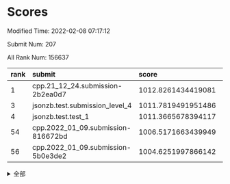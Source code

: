 # Scores

Modified Time: 2022-02-08 07:17:12

Submit Num: 207

All Rank Num: 156637

| rank |               submit               |       score        |       sigma        | pk_num |
| :--- | :--------------------------------- | :----------------- | :----------------- | :----- |
| 1    | cpp.21_12_24.submission-2b2ea0d7   | 1012.8261434419081 | 0.8363818033621354 | 3024   |
| 3    | jsonzb.test.submission_level_4     | 1011.7819491951486 | 0.7829003511492036 | 3025   |
| 4    | jsonzb.test.test_1                 | 1011.3665678394117 | 0.7624314264678528 | 3029   |
| 54   | cpp.2022_01_09.submission-816672bd | 1006.5171663439949 | 0.7291082237267646 | 3031   |
| 56   | cpp.2022_01_09.submission-5b0e3de2 | 1004.6251997866142 | 0.7317999481132872 | 3023   |


<details>
<summary>全部</summary>

| rank |                 submit                 |       score        |       sigma        | pk_num |
| :--- | :------------------------------------- | :----------------- | :----------------- | :----- |
| 1    | cpp.21_12_24.submission-2b2ea0d7       | 1012.8261434419081 | 0.8363818033621354 | 3024   |
| 2    | gobigger.level_3.submission_level_3_18 | 1011.8716736607823 | 0.800935748648301  | 3026   |
| 3    | jsonzb.test.submission_level_4         | 1011.7819491951486 | 0.7829003511492036 | 3025   |
| 4    | jsonzb.test.test_1                     | 1011.3665678394117 | 0.7624314264678528 | 3029   |
| 5    | gobigger.level_3.submission_level_3_23 | 1011.3506122386653 | 0.7795377832153372 | 3027   |
| 6    | gobigger.level_3.submission_level_3_20 | 1011.2397655756537 | 0.7647441824229111 | 3025   |
| 7    | gobigger.level_3.submission_level_3_33 | 1010.9788165981203 | 0.7604617844594551 | 3029   |
| 8    | gobigger.level_3.submission_level_3_35 | 1010.9769029544435 | 0.7572122093379099 | 3029   |
| 9    | gobigger.level_3.submission_level_3_30 | 1010.8001331086555 | 0.792236921577662  | 3024   |
| 10   | gobigger.level_3.submission_level_3_26 | 1010.782172578303  | 0.7625245752412176 | 3027   |
| 11   | gobigger.level_3.submission_level_3_48 | 1010.7784213955841 | 0.7592030915185384 | 3027   |
| 12   | gobigger.level_3.submission_level_3_11 | 1010.6694592300473 | 0.7533786869286655 | 3027   |
| 13   | gobigger.level_3.submission_level_3_40 | 1010.6397068852666 | 0.7443192784599187 | 3031   |
| 14   | gobigger.level_3.submission_level_3_6  | 1010.6245851759554 | 0.7535116336552846 | 3029   |
| 15   | gobigger.level_3.submission_level_3_49 | 1010.5039361323713 | 0.7634997232519701 | 3023   |
| 16   | gobigger.level_3.submission_level_3_12 | 1010.4888167684583 | 0.7525487731332616 | 3028   |
| 17   | gobigger.level_3.submission_level_3_4  | 1010.4045543699784 | 0.7639933400152131 | 3025   |
| 18   | gobigger.level_3.submission_level_3_24 | 1010.3718282713558 | 0.7749227829319233 | 3027   |
| 19   | gobigger.level_3.submission_level_3_28 | 1010.3473085201744 | 0.7703420440558977 | 3028   |
| 20   | gobigger.level_3.submission_level_3_3  | 1010.3215347146572 | 0.7708247365098171 | 3027   |
| 21   | gobigger.level_3.submission_level_3_31 | 1010.257924727565  | 0.7530515473049612 | 3027   |
| 22   | gobigger.level_3.submission_level_3_47 | 1010.2239111818411 | 0.757629892487988  | 3028   |
| 23   | gobigger.level_3.submission_level_3_37 | 1010.1750629339658 | 0.7555621293052807 | 3024   |
| 24   | gobigger.level_3.submission_level_3_2  | 1010.1436549549329 | 0.7622694413842943 | 3030   |
| 25   | gobigger.level_3.submission_level_3_39 | 1010.0877190516775 | 0.766631144919985  | 3029   |
| 26   | gobigger.level_3.submission_level_3_29 | 1009.9923033969044 | 0.7682173846595385 | 3021   |
| 27   | gobigger.level_3.submission_level_3_10 | 1009.9829117582678 | 0.7429152306163905 | 3031   |
| 28   | gobigger.level_3.submission_level_3_46 | 1009.911853757526  | 0.7672227730305476 | 3029   |
| 29   | gobigger.level_3.submission_level_3_16 | 1009.8824065512277 | 0.7626074385577133 | 3024   |
| 30   | gobigger.level_3.submission_level_3_22 | 1009.8126416580576 | 0.7474323324376563 | 3025   |
| 31   | gobigger.level_3.submission_level_3_7  | 1009.7640441034715 | 0.7616592663416694 | 3033   |
| 32   | gobigger.level_3.submission_level_3_0  | 1009.7471886698027 | 0.7789915742142774 | 3030   |
| 33   | gobigger.level_3.submission_level_3_27 | 1009.6317628879195 | 0.7435543865733074 | 3021   |
| 34   | gobigger.level_3.submission_level_3_8  | 1009.6022605161397 | 0.777077843301329  | 3026   |
| 35   | gobigger.level_3.submission_level_3_9  | 1009.504765381669  | 0.7598679557631964 | 3024   |
| 36   | gobigger.level_3.submission_level_3_38 | 1009.4930913637778 | 0.7589340599045684 | 3027   |
| 37   | gobigger.level_3.submission_level_3_13 | 1009.4006347460052 | 0.7438173636796728 | 3026   |
| 38   | gobigger.level_3.submission_level_3_25 | 1009.365101084068  | 0.7716044642239238 | 3031   |
| 39   | gobigger.level_3.submission_level_3_42 | 1009.3648648516028 | 0.75699968685932   | 3027   |
| 40   | gobigger.level_3.submission_level_3_15 | 1009.3436658391845 | 0.7578823485277565 | 3028   |
| 41   | gobigger.level_3.submission_level_3_19 | 1009.3321873963936 | 0.7545817380867693 | 3025   |
| 42   | gobigger.level_3.submission_level_3_36 | 1009.3184027762604 | 0.752510742461298  | 3026   |
| 43   | gobigger.level_3.submission_level_3_5  | 1009.2387845395411 | 0.7391049434573271 | 3028   |
| 44   | gobigger.level_3.submission_level_3_14 | 1009.2122130972308 | 0.752879227993821  | 3026   |
| 45   | gobigger.level_3.submission_level_3_43 | 1009.1954429896357 | 0.7598053724778951 | 3027   |
| 46   | gobigger.level_3.submission_level_3_41 | 1009.1869654071039 | 0.7499814772587501 | 3028   |
| 47   | gobigger.level_3.submission_level_3_34 | 1009.0647527899996 | 0.7401527193563419 | 3031   |
| 48   | gobigger.level_3.submission_level_3_44 | 1009.0610469312371 | 0.7438799233443996 | 3032   |
| 49   | gobigger.level_3.submission_level_3_32 | 1009.0354214226195 | 0.7694757569633293 | 3021   |
| 50   | gobigger.level_3.submission_level_3_17 | 1009.0169143888306 | 0.7621171007359921 | 3026   |
| 51   | gobigger.level_3.submission_level_3_1  | 1008.899257229501  | 0.775824269703557  | 3024   |
| 52   | gobigger.level_3.submission_level_3_45 | 1008.0829202163451 | 0.7416299870556019 | 3027   |
| 53   | gobigger.level_3.submission_level_3_21 | 1006.8012733605851 | 0.7130404321214038 | 3028   |
| 54   | cpp.2022_01_09.submission-816672bd     | 1006.5171663439949 | 0.7291082237267646 | 3031   |
| 55   | gobigger.level_1.submission_level_1_22 | 1005.4480311363332 | 0.7218349116612607 | 3027   |
| 56   | cpp.2022_01_09.submission-5b0e3de2     | 1004.6251997866142 | 0.7317999481132872 | 3023   |
| 57   | gobigger.level_1.submission_level_1_30 | 1004.5927511971921 | 0.7292145919077647 | 3022   |
| 58   | gobigger.level_1.submission_level_1_2  | 1004.5227384415947 | 0.7299378727744507 | 3029   |
| 59   | gobigger.level_1.submission_level_1_35 | 1004.4154112309186 | 0.7240409395149208 | 3024   |
| 60   | gobigger.level_1.submission_level_1_37 | 1004.3739355619887 | 0.7211542844929758 | 3035   |
| 61   | gobigger.level_1.submission_level_1_47 | 1004.3113008351372 | 0.7231755529701369 | 3024   |
| 62   | gobigger.level_1.submission_level_1_29 | 1004.3049970250008 | 0.7317059921256117 | 3026   |
| 63   | gobigger.level_1.submission_level_1_13 | 1004.2475557902629 | 0.7014331997512849 | 3030   |
| 64   | gobigger.level_1.submission_level_1_25 | 1004.2015021308031 | 0.7180344383226096 | 3026   |
| 65   | gobigger.level_1.submission_level_1_24 | 1003.9951229129928 | 0.7228322720736136 | 3027   |
| 66   | gobigger.level_1.submission_level_1_42 | 1003.9416195616162 | 0.717396221285571  | 3027   |
| 67   | gobigger.level_1.submission_level_1_6  | 1003.8720564867698 | 0.714378975942653  | 3031   |
| 68   | gobigger.level_1.submission_level_1_33 | 1003.7851541057883 | 0.7210499239472936 | 3025   |
| 69   | gobigger.level_1.submission_level_1_20 | 1003.6943148623084 | 0.7173479854756954 | 3032   |
| 70   | gobigger.level_1.submission_level_1_8  | 1003.6285964442903 | 0.719623628026771  | 3022   |
| 71   | gobigger.level_1.submission_level_1_43 | 1003.6159322368919 | 0.7198898679831868 | 3026   |
| 72   | gobigger.level_1.submission_level_1_39 | 1003.6089744332104 | 0.7075607143520879 | 3026   |
| 73   | gobigger.level_1.submission_level_1_4  | 1003.5963844517146 | 0.7248189269598252 | 3031   |
| 74   | gobigger.level_1.submission_level_1_28 | 1003.5780695442033 | 0.7304310299568503 | 3027   |
| 75   | gobigger.level_1.submission_level_1_31 | 1003.5431037681514 | 0.7044364368974556 | 3028   |
| 76   | gobigger.level_1.submission_level_1_19 | 1003.5307994431255 | 0.7237964669487347 | 3031   |
| 77   | gobigger.level_1.submission_level_1_0  | 1003.3954975007618 | 0.7047822965631374 | 3028   |
| 78   | gobigger.level_1.submission_level_1_23 | 1003.3626106021192 | 0.7147403474179167 | 3024   |
| 79   | gobigger.level_1.submission_level_1_18 | 1003.3441101321517 | 0.719939587199661  | 3025   |
| 80   | gobigger.level_1.submission_level_1_49 | 1003.3254232965367 | 0.7130646135144785 | 3024   |
| 81   | gobigger.level_1.submission_level_1_26 | 1003.321171813882  | 0.7178138399552716 | 3020   |
| 82   | gobigger.level_1.submission_level_1_40 | 1003.2965936037915 | 0.7176719661663487 | 3027   |
| 83   | gobigger.level_1.submission_level_1_5  | 1003.2443859574689 | 0.7154343215036382 | 3025   |
| 84   | gobigger.level_1.submission_level_1_34 | 1003.2218352440408 | 0.7152280508209701 | 3029   |
| 85   | gobigger.level_1.submission_level_1_9  | 1003.2080322844308 | 0.7220572344661491 | 3031   |
| 86   | gobigger.level_1.submission_level_1_10 | 1003.1893862109149 | 0.706713559513872  | 3026   |
| 87   | gobigger.level_1.submission_level_1_15 | 1003.1663470296751 | 0.7117419458673525 | 3028   |
| 88   | gobigger.level_1.submission_level_1_12 | 1003.1209410599103 | 0.7136857453893123 | 3028   |
| 89   | gobigger.level_1.submission_level_1_17 | 1003.0907742745217 | 0.7180085591504373 | 3025   |
| 90   | gobigger.level_1.submission_level_1_48 | 1003.0852879162278 | 0.7095210916271041 | 3033   |
| 91   | gobigger.level_1.submission_level_1_16 | 1003.0843049990267 | 0.7183706490200487 | 3031   |
| 92   | gobigger.level_1.submission_level_1_1  | 1003.0787533973556 | 0.7067864632745161 | 3027   |
| 93   | gobigger.level_1.submission_level_1_41 | 1002.9828839852414 | 0.7057419929906884 | 3029   |
| 94   | gobigger.level_1.submission_level_1_7  | 1002.809111636913  | 0.7183903551012928 | 3028   |
| 95   | gobigger.level_1.submission_level_1_14 | 1002.7864474361523 | 0.7053704372286504 | 3021   |
| 96   | gobigger.level_1.submission_level_1_32 | 1002.6141091656599 | 0.7169587127008622 | 3027   |
| 97   | gobigger.level_1.submission_level_1_27 | 1002.5763952689119 | 0.711681292868477  | 3024   |
| 98   | gobigger.level_1.submission_level_1_44 | 1002.4998030756328 | 0.7094635445217926 | 3028   |
| 99   | gobigger.level_1.submission_level_1_3  | 1002.4956081251611 | 0.7124047255095847 | 3028   |
| 100  | gobigger.level_1.submission_level_1_11 | 1002.3626440891342 | 0.7131971731837295 | 3027   |
| 101  | gobigger.level_1.submission_level_1_21 | 1002.0864265743189 | 0.7077899010345807 | 3027   |
| 102  | gobigger.level_1.submission_level_1_38 | 1002.0741635485307 | 0.7073476142877883 | 3023   |
| 103  | gobigger.level_1.submission_level_1_45 | 1002.0623170430173 | 0.7055679567470515 | 3026   |
| 104  | gobigger.level_1.submission_level_1_46 | 1001.6600880184617 | 0.7078164729670733 | 3031   |
| 105  | gobigger.level_1.submission_level_1_36 | 1001.0398313386557 | 0.7118196638576544 | 3023   |
| 106  | gobigger.random.submission_random_41   | 997.1843386152578  | 0.7138219216152969 | 3023   |
| 107  | gobigger.random.submission_random_29   | 997.1415786202883  | 0.7082163414102276 | 3031   |
| 108  | gobigger.random.submission_random_38   | 997.1163267660564  | 0.7174817083524841 | 3031   |
| 109  | gobigger.random.submission_random_48   | 996.8202314606716  | 0.7202819948366781 | 3025   |
| 110  | gobigger.random.submission_random_21   | 996.6563092437987  | 0.7108856911664678 | 3026   |
| 111  | gobigger.random.submission_random_44   | 996.5893792474868  | 0.7133456652141579 | 3030   |
| 112  | gobigger.random.submission_random_26   | 996.5332681040173  | 0.691248367100196  | 3032   |
| 113  | gobigger.random.submission_random_10   | 996.4493336540742  | 0.7114076243058077 | 3028   |
| 114  | gobigger.random.submission_random_12   | 996.4485872792932  | 0.7114460953759157 | 3024   |
| 115  | gobigger.random.submission_random_43   | 996.4442497279555  | 0.7105012053029934 | 3029   |
| 116  | gobigger.random.submission_random_22   | 996.4372322582336  | 0.7149502269501102 | 3025   |
| 117  | gobigger.random.submission_random_42   | 996.399386732812   | 0.7030171651483438 | 3028   |
| 118  | gobigger.random.submission_random_1    | 996.3900280825786  | 0.7093243727896772 | 3026   |
| 119  | gobigger.random.submission_random_19   | 996.3750701379838  | 0.7168595258152869 | 3026   |
| 120  | gobigger.random.submission_random_34   | 996.3696011187978  | 0.7084042149752833 | 3026   |
| 121  | gobigger.random.submission_random_20   | 996.2908162992619  | 0.7110209614992705 | 3029   |
| 122  | gobigger.random.submission_random_46   | 996.2255811000622  | 0.7073909130189135 | 3022   |
| 123  | gobigger.random.submission_random_32   | 996.2012018965916  | 0.7201385159964472 | 3025   |
| 124  | gobigger.random.submission_random_13   | 996.1956244347906  | 0.7147552847880537 | 3032   |
| 125  | gobigger.random.submission_random_35   | 996.1412885595529  | 0.7099868214307148 | 3025   |
| 126  | gobigger.random.submission_random_40   | 996.1406533799159  | 0.7316635607705793 | 3028   |
| 127  | gobigger.random.submission_random_45   | 996.0813228836781  | 0.7160120340680248 | 3028   |
| 128  | gobigger.random.submission_random_28   | 996.0468668412773  | 0.7061005349060494 | 3027   |
| 129  | gobigger.random.submission_random_25   | 996.0370274661967  | 0.7059005087231877 | 3025   |
| 130  | gobigger.random.submission_random_11   | 996.0152929361805  | 0.701124370762498  | 3026   |
| 131  | gobigger.random.submission_random_2    | 996.0130925929711  | 0.7195994984486261 | 3028   |
| 132  | gobigger.random.submission_random_15   | 995.9987447952309  | 0.7190236330500611 | 3028   |
| 133  | gobigger.random.submission_random_39   | 995.9240609750609  | 0.7221848159834301 | 3032   |
| 134  | gobigger.random.submission_random_14   | 995.7614791664055  | 0.7081749948353466 | 3027   |
| 135  | gobigger.random.submission_random_24   | 995.7557090050624  | 0.7033679862488047 | 3028   |
| 136  | gobigger.random.submission_random_18   | 995.7412800891952  | 0.7221539685850857 | 3034   |
| 137  | gobigger.random.submission_random_4    | 995.6978503232681  | 0.7062523797708014 | 3019   |
| 138  | gobigger.random.submission_random_3    | 995.6580829732275  | 0.7286394004410431 | 3028   |
| 139  | gobigger.random.submission_random_6    | 995.6264363652892  | 0.6991916823211964 | 3026   |
| 140  | gobigger.random.submission_random_16   | 995.5528505287377  | 0.7149711768196565 | 3024   |
| 141  | gobigger.random.submission_random_30   | 995.4182897288614  | 0.7083498140480209 | 3023   |
| 142  | gobigger.random.submission_random_9    | 995.4164247727124  | 0.7111815761604222 | 3020   |
| 143  | gobigger.random.submission_random_23   | 995.3782118123498  | 0.7214330283511377 | 3022   |
| 144  | gobigger.random.submission_random_8    | 995.3495229228517  | 0.6984613086220585 | 3025   |
| 145  | gobigger.random.submission_random_17   | 995.2407232472136  | 0.7167792389963717 | 3031   |
| 146  | gobigger.random.submission_random_31   | 995.2228480181928  | 0.7237976314468476 | 3023   |
| 147  | gobigger.random.submission_random_47   | 995.0843343506673  | 0.7097052747396871 | 3028   |
| 148  | gobigger.random.submission_random_37   | 995.0741125356694  | 0.713529756021904  | 3029   |
| 149  | gobigger.random.submission_random_49   | 994.9889867086814  | 0.7229521410030263 | 3026   |
| 150  | gobigger.random.submission_random_7    | 994.9028390383731  | 0.7261703693100147 | 3028   |
| 151  | gobigger.random.submission_random_33   | 994.8760194151018  | 0.7100729581852266 | 3027   |
| 152  | gobigger.random.submission_random_0    | 994.8161703384894  | 0.7258587132601496 | 3032   |
| 153  | gobigger.level_2.submission_level_2_30 | 994.726647773039   | 0.7285859922846344 | 3025   |
| 154  | gobigger.random.submission_random_27   | 994.7081588511234  | 0.7160485932996836 | 3024   |
| 155  | gobigger.random.submission_random_5    | 994.6488272774421  | 0.7084801551239057 | 3027   |
| 156  | gobigger.random.submission_random_36   | 994.5746657689838  | 0.7248050157937204 | 3029   |
| 157  | gobigger.level_2.submission_level_2_42 | 994.0420522153872  | 0.7349019970603053 | 3026   |
| 158  | gobigger.level_2.submission_level_2_12 | 993.9249717948472  | 0.7399636976766384 | 3025   |
| 159  | gobigger.level_2.submission_level_2_18 | 993.6207866622128  | 0.7382479625527835 | 3030   |
| 160  | gobigger.level_2.submission_level_2_24 | 993.2012041903411  | 0.7454785759371231 | 3031   |
| 161  | gobigger.level_2.submission_level_2_10 | 992.9712670503235  | 0.7363673648811339 | 3021   |
| 162  | gobigger.level_2.submission_level_2_46 | 992.8182873171322  | 0.7339212547977377 | 3028   |
| 163  | gobigger.level_2.submission_level_2_44 | 992.7929135501506  | 0.7265542778271008 | 3028   |
| 164  | gobigger.level_2.submission_level_2_5  | 992.7749880013974  | 0.7358795127713906 | 3023   |
| 165  | gobigger.level_2.submission_level_2_40 | 992.6635523952815  | 0.7503179280688026 | 3029   |
| 166  | gobigger.level_2.submission_level_2_49 | 992.6173157851903  | 0.7321476859016652 | 3030   |
| 167  | gobigger.level_2.submission_level_2_1  | 992.5769263400719  | 0.7431417954093763 | 3023   |
| 168  | gobigger.level_2.submission_level_2_11 | 992.5655173033963  | 0.7404797033180117 | 3025   |
| 169  | gobigger.level_2.submission_level_2_7  | 992.5469140329592  | 0.7392899961005249 | 3030   |
| 170  | gobigger.level_2.submission_level_2_0  | 992.5196385139033  | 0.7454801285295922 | 3025   |
| 171  | gobigger.level_2.submission_level_2_37 | 992.4828215369197  | 0.7549180089681125 | 3019   |
| 172  | gobigger.level_2.submission_level_2_33 | 992.4756348715754  | 0.7414912268523977 | 3027   |
| 173  | gobigger.level_2.submission_level_2_29 | 992.4688093338077  | 0.7404434372608352 | 3026   |
| 174  | gobigger.level_2.submission_level_2_20 | 992.4198385620185  | 0.766736366211364  | 3024   |
| 175  | gobigger.level_2.submission_level_2_32 | 992.3705807503608  | 0.7391120205559178 | 3024   |
| 176  | gobigger.level_2.submission_level_2_8  | 992.3379576857279  | 0.7400023865392386 | 3026   |
| 177  | gobigger.level_2.submission_level_2_16 | 992.30021351082    | 0.735901108164367  | 3023   |
| 178  | gobigger.level_2.submission_level_2_47 | 992.2211193280363  | 0.7534474884054542 | 3024   |
| 179  | gobigger.level_2.submission_level_2_43 | 992.1660402596273  | 0.7386105272303967 | 3028   |
| 180  | gobigger.level_2.submission_level_2_31 | 992.0698595262157  | 0.7328889541737782 | 3027   |
| 181  | gobigger.level_2.submission_level_2_26 | 992.0162970310093  | 0.7383579354852063 | 3023   |
| 182  | gobigger.level_2.submission_level_2_14 | 992.01516401898    | 0.7297985059754245 | 3028   |
| 183  | gobigger.level_2.submission_level_2_27 | 991.9901821411254  | 0.7647160687534292 | 3027   |
| 184  | gobigger.level_2.submission_level_2_17 | 991.9383673089866  | 0.7492825071486643 | 3026   |
| 185  | gobigger.level_2.submission_level_2_19 | 991.8943272240376  | 0.7474824411737088 | 3024   |
| 186  | gobigger.level_2.submission_level_2_13 | 991.8027887853974  | 0.748623302627279  | 3024   |
| 187  | gobigger.level_2.submission_level_2_38 | 991.7939331203809  | 0.7344541456122695 | 3023   |
| 188  | gobigger.level_2.submission_level_2_39 | 991.7621586254892  | 0.7533102695291587 | 3026   |
| 189  | gobigger.level_2.submission_level_2_3  | 991.7407180269637  | 0.7347122604686508 | 3031   |
| 190  | gobigger.level_2.submission_level_2_35 | 991.7321748825984  | 0.7514881259848475 | 3025   |
| 191  | gobigger.level_2.submission_level_2_9  | 991.6842434517382  | 0.7447127956794266 | 3034   |
| 192  | gobigger.level_2.submission_level_2_23 | 991.5821995543404  | 0.7427818475158415 | 3027   |
| 193  | gobigger.level_2.submission_level_2_45 | 991.5812217395691  | 0.7450892665854519 | 3027   |
| 194  | gobigger.level_2.submission_level_2_22 | 991.533893296654   | 0.7332361935601719 | 3026   |
| 195  | gobigger.level_2.submission_level_2_34 | 991.4454366633221  | 0.7496117433736974 | 3027   |
| 196  | gobigger.level_2.submission_level_2_6  | 991.3284238779122  | 0.7539814615581771 | 3030   |
| 197  | gobigger.level_2.submission_level_2_4  | 991.2519666917345  | 0.752575603338992  | 3030   |
| 198  | gobigger.level_2.submission_level_2_36 | 991.2402282445773  | 0.7426432044203146 | 3023   |
| 199  | gobigger.level_2.submission_level_2_28 | 991.1972835957187  | 0.7502014466611235 | 3031   |
| 200  | gobigger.level_2.submission_level_2_21 | 990.9710319267854  | 0.7437021848016719 | 3028   |
| 201  | gobigger.level_2.submission_level_2_48 | 990.8761365247498  | 0.7557030503746364 | 3030   |
| 202  | gobigger.level_2.submission_level_2_41 | 990.8549398020741  | 0.7783559271845427 | 3024   |
| 203  | gobigger.level_2.submission_level_2_25 | 990.6107905457636  | 0.782627715645917  | 3029   |
| 204  | gobigger.level_2.submission_level_2_2  | 990.4272678424882  | 0.7561144347310217 | 3027   |
| 205  | gobigger.level_2.submission_level_2_15 | 989.9031773610164  | 0.7675854108264092 | 3023   |
| 206  | gobigger.none.submission_none_0        | 975.6077358025387  | 1.4342546176283546 | 3030   |
| 207  | gobigger.none.submission_none_1        | 973.8126010084096  | 1.6492184944047195 | 3026   |

</details>